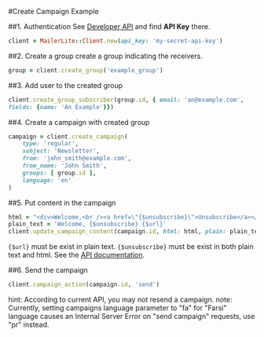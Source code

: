 #Create Campaign Example

##1. Authentication
See [Developer API](https://app.mailerlite.com/integrations/api/) and find **API Key** there.
```ruby
client = MailerLite::Client.new(api_key: 'my-secret-api-key')
```

##2. Create a group
create a group indicating the receivers.
```ruby
group = client.create_group('example_group')
```
##3. Add user to the created group
```ruby
client.create_group_subscriber(group.id, { email: 'an@example.com',
fields: {name: 'An Example'}})
```
##4. Create a campaign with created group
```ruby
campaign = client.create_campaign(
    type: 'regular',
    subject: 'Newsletter',
    from: 'john_smith@example.com',
    from_name: 'John Smith',
    groups: [ group.id ],
    language: 'en'
)
```
##5. Put content in the campaign
```ruby
html = "<div>Welcome,<br /><a href=\"{$unsubscribe}\">Unsubscribe</a></div>"
plain_text = 'Welcome, {$unsubscribe} {$url}'
client.update_campaign_content(campaign.id, html: html, plain: plain_text )
```
`{$url}` must be exist in plain text.
`{$unsubscribe}` must be exist in both plain text and html. See the [API documentation](http://developers.mailerlite.com/reference#put-custom-content-to-campaign).

##6. Send the campaign
```ruby
client.campaign_action(campaign.id, 'send')
```
hint: According to current API, you may not resend a campaign.
note: Currently, setting campaigns language parameter to "fa" for "Farsi" language causes an Internal Server Error on "send campaign" requests, use "pr" instead.
